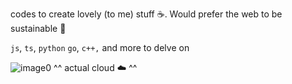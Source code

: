 codes to create lovely (to me) stuff ☕️. Would prefer the web to be sustainable 💚 

`js`, `ts`, `python`
`go`, `c++,` and more to delve on

<!---
Nonaxce/Nonaxce is a ✨ special ✨ repository because its `README.md` (this file) appears on your GitHub profile.
You can click the Preview link to take a look at your changes.
--->

![image0](https://github.com/user-attachments/assets/0de9cd32-0014-4eb9-b243-4d45b3503808)
^^ actual cloud ☁️ ^^
